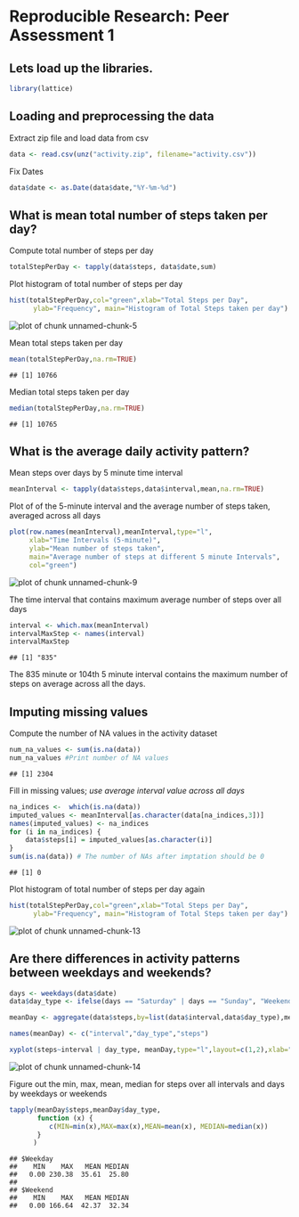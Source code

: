 # Reproducible Research: Peer Assessment 1

## Lets load up the libraries.

```r
library(lattice)
```

## Loading and preprocessing the data
Extract zip file and load data from csv

```r
data <- read.csv(unz("activity.zip", filename="activity.csv"))
```

Fix Dates

```r
data$date <- as.Date(data$date,"%Y-%m-%d")
```

## What is mean total number of steps taken per day?
Compute total number of steps per day  

```r
totalStepPerDay <- tapply(data$steps, data$date,sum)
```

Plot histogram of total number of steps per day

```r
hist(totalStepPerDay,col="green",xlab="Total Steps per Day", 
      ylab="Frequency", main="Histogram of Total Steps taken per day")
```

![plot of chunk unnamed-chunk-5](figure/unnamed-chunk-5.png) 

Mean total steps taken per day

```r
mean(totalStepPerDay,na.rm=TRUE)
```

```
## [1] 10766
```

Median total steps taken per day

```r
median(totalStepPerDay,na.rm=TRUE)
```

```
## [1] 10765
```

## What is the average daily activity pattern?
Mean steps over days by 5 minute time interval

```r
meanInterval <- tapply(data$steps,data$interval,mean,na.rm=TRUE)
```
Plot of of the 5-minute interval and the average number of steps taken, averaged across all days

```r
plot(row.names(meanInterval),meanInterval,type="l",
     xlab="Time Intervals (5-minute)", 
     ylab="Mean number of steps taken", 
     main="Average number of steps at different 5 minute Intervals",
     col="green")
```

![plot of chunk unnamed-chunk-9](figure/unnamed-chunk-9.png) 

The time interval that contains maximum average number of steps over all days

```r
interval <- which.max(meanInterval)
intervalMaxStep <- names(interval)
intervalMaxStep
```

```
## [1] "835"
```
The 835 minute  or  104th 5 minute interval contains the maximum number of steps on average across all the days.

## Imputing missing values
Compute the number of NA values in the activity dataset

```r
num_na_values <- sum(is.na(data))
num_na_values #Print number of NA values
```

```
## [1] 2304
```

Fill in missing values; *use average interval value across all days*

```r
na_indices <-  which(is.na(data))
imputed_values <- meanInterval[as.character(data[na_indices,3])]
names(imputed_values) <- na_indices
for (i in na_indices) {
    data$steps[i] = imputed_values[as.character(i)]
}
sum(is.na(data)) # The number of NAs after imptation should be 0
```

```
## [1] 0
```

Plot histogram of total number of steps per day again

```r
hist(totalStepPerDay,col="green",xlab="Total Steps per Day", 
      ylab="Frequency", main="Histogram of Total Steps taken per day")
```

![plot of chunk unnamed-chunk-13](figure/unnamed-chunk-13.png) 

## Are there differences in activity patterns between weekdays and weekends?


```r
days <- weekdays(data$date)
data$day_type <- ifelse(days == "Saturday" | days == "Sunday", "Weekend", "Weekday")

meanDay <- aggregate(data$steps,by=list(data$interval,data$day_type),mean)

names(meanDay) <- c("interval","day_type","steps")

xyplot(steps~interval | day_type, meanDay,type="l",layout=c(1,2),xlab="Interval",ylab = "Number of steps",col="green")
```

![plot of chunk unnamed-chunk-14](figure/unnamed-chunk-14.png) 

Figure out the min, max, mean, median for steps over all intervals and days by weekdays or weekends

```r
tapply(meanDay$steps,meanDay$day_type, 
       function (x) { 
          c(MIN=min(x),MAX=max(x),MEAN=mean(x), MEDIAN=median(x))
       }
      )
```

```
## $Weekday
##    MIN    MAX   MEAN MEDIAN 
##   0.00 230.38  35.61  25.80 
## 
## $Weekend
##    MIN    MAX   MEAN MEDIAN 
##   0.00 166.64  42.37  32.34
```


